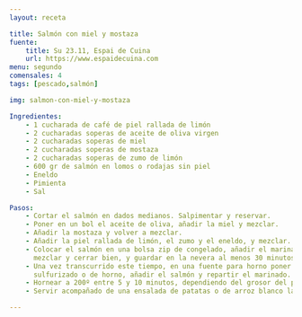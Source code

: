 ```yaml
---
layout: receta

title: Salmón con miel y mostaza
fuente:
    title: Su 23.11, Espai de Cuina
    url: https://www.espaidecuina.com
menu: segundo
comensales: 4
tags: [pescado,salmón]

img: salmon-con-miel-y-mostaza

Ingredientes:
    - 1 cucharada de café de piel rallada de limón
    - 2 cucharadas soperas de aceite de oliva virgen
    - 2 cucharadas soperas de miel
    - 2 cucharadas soperas de mostaza
    - 2 cucharadas soperas de zumo de limón
    - 600 gr de salmón en lomos o rodajas sin piel
    - Eneldo
    - Pimienta
    - Sal

Pasos:
    - Cortar el salmón en dados medianos. Salpimentar y reservar.
    - Poner en un bol el aceite de oliva, añadir la miel y mezclar.
    - Añadir la mostaza y volver a mezclar.
    - Añadir la piel rallada de limón, el zumo y el eneldo, y mezclar.
    - Colocar el salmón en una bolsa zip de congelado, añadir el marinado,
      mezclar y cerrar bien, y guardar en la nevera al menos 30 minutos.
    - Una vez transcurrido este tiempo, en una fuente para horno poner papel
      sulfurizado o de horno, añadir el salmón y repartir el marinado.
    - Hornear a 200º entre 5 y 10 minutos, dependiendo del grosor del pescado.
    - Servir acompañado de una ensalada de patatas o de arroz blanco largo.

---
```

